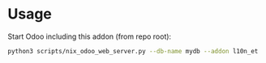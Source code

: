 # Usage

Start Odoo including this addon (from repo root):

```bash
python3 scripts/nix_odoo_web_server.py --db-name mydb --addon l10n_et
```
